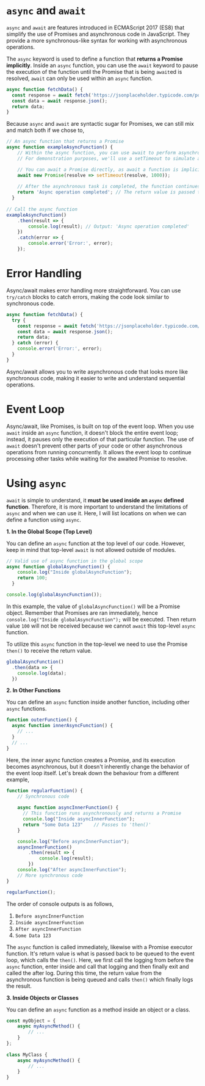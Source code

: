 # `async` and `await`

`async` and `await` are features introduced in ECMAScript 2017 (ES8) that simplify the use of Promises and asynchronous code in JavaScript. They provide a more synchronous-like syntax for working with asynchronous operations.

The `async` keyword is used to define a function that **returns a Promise implicitly**. Inside an `async` function, you can use the `await` keyword to pause the execution of the function until the Promise that is being `await`ed is resolved, `await` can only be used within an `async` function.

```JavaScript
async function fetchData() {
  const response = await fetch('https://jsonplaceholder.typicode.com/posts/1');
  const data = await response.json();
  return data;
}
```

Because `async` and `await` are syntactic sugar for Promises, we can still mix and match both if we chose to,

```JavaScript
// An async function that returns a Promise
async function exampleAsyncFunction() {
    // Within the async function, you can use await to perform asynchronous operations
    // For demonstration purposes, we'll use a setTimeout to simulate an asynchronous task

    // You can await a Promise directly, as await a function is implicitly awaiting a Promise
    await new Promise(resolve => setTimeout(resolve, 1000));
  
    // After the asynchronous task is completed, the function continues execution
    return 'Async operation completed'; // The return value is passed to the `then()`
  }
  
// Call the async function
exampleAsyncFunction()
    .then(result => {
        console.log(result); // Output: 'Async operation completed'
    })
    .catch(error => {
        console.error('Error:', error);
    });
```

# Error Handling

Async/await makes error handling more straightforward. You can use `try/catch` blocks to catch errors, making the code look similar to synchronous code.

```JavaScript
async function fetchData() {
  try {
    const response = await fetch('https://jsonplaceholder.typicode.com/posts/1');
    const data = await response.json();
    return data;
  } catch (error) {
    console.error('Error:', error);
  }
}
```

Async/await allows you to write asynchronous code that looks more like synchronous code, making it easier to write and understand sequential operations.

# Event Loop

Async/await, like Promises, is built on top of the event loop. When you use `await` inside an `async` function, it doesn't block the entire event loop; instead, it pauses only the execution of that particular function. The use of `await` doesn't prevent other parts of your code or other asynchronous operations from running concurrently. It allows the event loop to continue processing other tasks while waiting for the awaited Promise to resolve.

# Using `async`

`await` is simple to understand, it **must be used inside an `async` defined function**. Therefore, it is more important to understand the limitations of `async` and when we can use it. Here, I will list locations on when we can define a function using `async`.

**1. In the Global Scope (Top Level)** 

You can define an `async` function at the top level of our code. However, keep in mind that top-level `await` is not allowed outside of modules.

    
```JavaScript
// Valid use of async function in the global scope
async function globalAsyncFunction() {
    console.log("Inside globalAsyncFunction");
    return 100;
  }

console.log(globalAsyncFunction());
```

In this example, the value of `globalAsyncFunction()` will be a Promise object. Remember that Promises are ran immediately, hence `console.log("Inside globalAsyncFunction");` will be executed. Then return value `100` will not be received because we cannot `await` this top-level `async` function. 

To utilize this `async` function in the top-level we need to use the Promise `then()` to receive the return value.

```JavaScript
globalAsyncFunction()
  .then(data => {
    console.log(data);
  })
```

**2. In Other Functions**

You can define an `async` function inside another function, including other `async` functions.

```JavaScript
function outerFunction() {
  async function innerAsyncFunction() {
    // ...
  }
  // ...
}
```

Here, the inner async function creates a Promise, and its execution becomes asynchronous, but it doesn't inherently change the behavior of the event loop itself. Let's break down the behaviour from a different example,

```JavaScript
function regularFunction() {
    // Synchronous code
  
    async function asyncInnerFunction() {
      // This function runs asynchronously and returns a Promise
      console.log("Inside asyncInnerFunction");
      return "Some Data 123"    // Passes to 'then()'
    }

    console.log("Before asyncInnerFunction");
    asyncInnerFunction()
        .then(result => {
            console.log(result);
        })
    console.log("After asyncInnerFunction");
    // More synchronous code
}

regularFunction();
```

The order of console outputs is as follows,

1. `Before asyncInnerFunction`
2. `Inside asyncInnerFunction`
3. `After asyncInnerFunction`
4. `Some Data 123`

The `async` function is called immediately, likewise with a Promise executor function. It's return value
is what is passed back to be queued to the event loop, which calls the `then()`. Here, we first 
call the logging from before the `async` function, enter inside and call that logging and then finally exit
and called the after log. During this time, the return value from the asynchronous function is being
queued and calls `then()` which finally logs the result.

**3. Inside Objects or Classes**

You can define an `async` function as a method inside an object or a class.

```JavaScript
const myObject = {
    async myAsyncMethod() {
        // ...
    }
};
  
class MyClass {
    async myAsyncMethod() {
        // ...
    }
}
```
